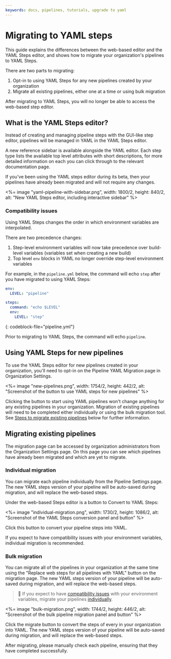 ```yaml
---
keywords: docs, pipelines, tutorials, upgrade to yaml
---
```


# Migrating to YAML steps

This guide explains the differences between the web-based editor and the YAML Steps editor, and shows how to migrate your organization's pipelines to YAML Steps.


There are two parts to migrating:

1. Opt-in to using YAML Steps for any new pipelines created by your organization
1. Migrate all existing pipelines, either one at a time or using bulk migration

After migrating to YAML Steps, you will no longer be able to access the web-based step editor.

## What is the YAML Steps editor?

Instead of creating and managing pipeline steps with the GUI-like step editor, pipelines will be managed in YAML in the YAML Steps editor.

A new reference sidebar is available alongside the YAML editor. Each step type lists the available top level attributes with short descriptions, for more detailed information on each you can click through to the relevant documentation page.

If you've been using the YAML steps editor during its beta, then your pipelines have already been migrated and will not require any changes.

<%= image "yaml-pipeline-with-sidebar.png", width: 1800/2, height: 840/2, alt: "New YAML Steps editor, including interactive sidebar" %>

### Compatibility issues

Using YAML Steps changes the order in which environment variables are interpolated.

There are two precedence changes:

1. Step-level environment variables will now take precedence over build-level variables (variables set when creating a new build)
1. Top level `env` blocks in YAML no longer override step-level environment variables

For example, in the `pipeline.yml` below, the command will echo `step` after you have migrated to using YAML Steps:

```yaml
env:
  LEVEL: "pipeline"

steps:
  command: "echo $LEVEL"
  env:
    LEVEL: "step"
```
{: codeblock-file="pipeline.yml"}

Prior to migrating to YAML Steps, the command will echo `pipeline`.

## Using YAML Steps for new pipelines

To use the YAML Steps editor for new pipelines created in your organization, you'll need to opt-in on the Pipeline YAML Migration page in Organization Settings.

<%= image "new-pipelines.png", width: 1754/2, height: 442/2, alt: "Screenshot of the button to use YAML steps for new pipelines" %>

Clicking the button to start using YAML pipelines won't change anything for any existing pipelines in your organization. Migration of existing pipelines will need to be completed either individually or using the bulk migration tool. See [Steps to migrate existing pipelines](#migrating-existing-pipelines) below for further information.  

## Migrating existing pipelines

The migration page can be accessed by organization administrators from the Organization Settings page. On this page you can see which pipelines have already been migrated and which are yet to migrate.

### Individual migration

You can migrate each pipeline individually from the Pipeline Settings page. The new YAML steps version of your pipeline will be auto-saved during migration, and will replace the web-based steps.

 Under the web-based Steps editor is a button to Convert to YAML Steps:

<%= image "individual-migration.png", width: 1730/2, height: 1086/2, alt: "Screenshot of the YAML Steps conversion panel and button" %>

Click this button to convert your pipeline steps into YAML.

If you expect to have compatibility issues with your environment variables, individual migration is recommended.

### Bulk migration

You can migrate all of the pipelines in your organization at the same time using the "Replace web steps for all pipelines with YAML" button on the migration page. The new YAML steps version of your pipeline will be auto-saved during migration, and will replace the web-based steps.

>📘
> If you expect to have <a href="#what-is-the-yaml-steps-editor-compatibility-issues">compatibility issues</a> with your environment variables, migrate your pipelines <a href="#migrating-existing-pipelines-individual-migration">individually</a>.

<%= image "bulk-migration.png", width: 1744/2, height: 446/2, alt: "Screenshot of the bulk pipeline migration panel and button" %>

Click the migrate button to convert the steps of every in your organization into YAML. The new YAML steps version of your pipeline will be auto-saved during migration, and will replace the web-based steps.

After migrating, please manually check each pipeline, ensuring that they have completed successfully.
